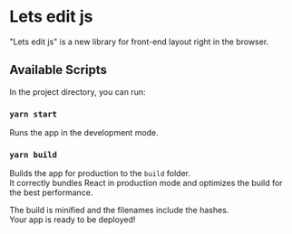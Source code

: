 # Lets edit js

"Lets edit js" is a new library for front-end layout right in the browser.

## Available Scripts

In the project directory, you can run:

### `yarn start`

Runs the app in the development mode.<br />

### `yarn build`

Builds the app for production to the `build` folder.<br />
It correctly bundles React in production mode and optimizes the build for the best performance.

The build is minified and the filenames include the hashes.<br />
Your app is ready to be deployed!